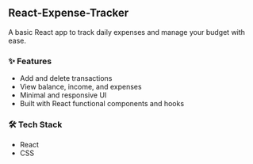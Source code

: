 ## React-Expense-Tracker
A basic React app to track daily expenses and manage your budget with ease.

### ✨ Features
- Add and delete transactions
- View balance, income, and expenses
- Minimal and responsive UI
- Built with React functional components and hooks

### 🛠 Tech Stack
- React
- CSS
